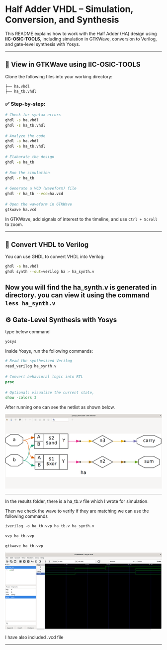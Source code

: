 # Half Adder VHDL – Simulation, Conversion, and Synthesis

This README explains how to work with the Half Adder (HA) design using **IIC-OSIC-TOOLS**, including simulation in GTKWave, conversion to Verilog, and gate-level synthesis with Yosys.

---

## 🔬 View in GTKWave using IIC-OSIC-TOOLS

Clone the following files into your working directory:
```
├── ha.vhdl
├── ha_tb.vhdl
```

### ✅ Step-by-step:

```bash
# Check for syntax errors
ghdl -s ha.vhdl
ghdl -s ha_tb.vhdl

# Analyze the code
ghdl -a ha.vhdl
ghdl -a ha_tb.vhdl

# Elaborate the design
ghdl -e ha_tb

# Run the simulation
ghdl -r ha_tb

# Generate a VCD (waveform) file
ghdl -r ha_tb --vcd=ha.vcd

# Open the waveform in GTKWave
gtkwave ha.vcd
```

In GTKWave, add signals of interest to the timeline, and use `Ctrl + Scroll` to zoom.

---

## 🔁 Convert VHDL to Verilog

You can use GHDL to convert VHDL into Verilog:

```bash
ghdl -a ha.vhdl
ghdl synth --out=verilog ha > ha_synth.v
```
Now you will find the ha_synth.v is generated in directory. you can view it using the command `less ha_synth.v`
---

## ⚙️ Gate-Level Synthesis with Yosys

type below command

```bash
yosys
```

Inside Yosys, run the following commands:

```tcl
# Read the synthesized Verilog
read_verilog ha_synth.v

# Convert behavioral logic into RTL
proc

# Optional: visualize the current state,
show -colors 3
```
After running one can see the netlist as shown below.

![vdfvsdf](results/netlist.png)

---
In the results folder, there is a ha_tb.v file which I wrote for simulation. 

Then we check the wave to verify if they are matching we can use the following commands

```
iverilog -o ha_tb.vvp ha_tb.v ha_synth.v

vvp ha_tb.vvp

gtkwave ha_tb.vvp

```

![vdfvsdf](results/gtkwave.png)

I have also included .vcd file

---
